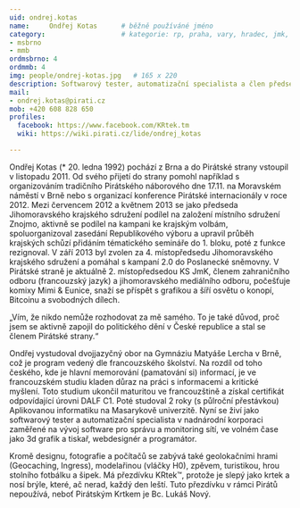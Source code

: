```yaml
---
uid: ondrej.kotas
name:     Ondřej Kotas  	# běžně používáné jméno
category:                 	# kategorie: rp, praha, vary, hradec, jmk, senat
- msbrno
- mmb
ordmsbrno: 4
ordmmb: 4
img: people/ondrej-kotas.jpg   # 165 x 220
description: Softwarový tester, automatizační specialista a člen předsednictva brněnského sdružení        	# kratký popis, max 160 znaků
mail:
- ondrej.kotas@pirati.cz
mob: +420 608 828 650		  
profiles:              
  facebook: https://www.facebook.com/KRtek.tm
  wiki: https://wiki.pirati.cz/lide/ondrej_kotas

---
```


Ondřej Kotas (* 20. ledna 1992) pochází z Brna a do Pirátské strany vstoupil v listopadu 2011.
Od svého přijetí do strany pomohl například s organizováním tradičního Pirátského náborového dne 17.11. na Moravském náměstí v Brně nebo s organizací konference Pirátské internacionály v roce 2012.
Mezi červencem 2012 a květnem 2013 se jako předseda Jihomoravského krajského sdružení podílel na založení místního sdružení Znojmo, aktivně se podílel na kampani ke krajským volbám, spoluorganizoval zasedání Republikového výboru a upravil průběh krajských schůzí přidáním tématického semináře do 1. bloku, poté z funkce rezignoval.
V září 2013 byl zvolen za 4. místopředsedu Jihomoravského krajského sdružení a pomáhal s kampaní 2.0 do Poslanecké sněmovny.
V Pirátské straně je aktuálně 2. místopředsedou KS JmK, členem zahraničního odboru (francouzský jazyk) a jihomoravského mediálního odboru, počešťuje komixy Mimi & Eunice, snaží se příspět s grafikou a šíří osvětu o konopí, Bitcoinu a svobodných dílech.

„Vím, že nikdo nemůže rozhodovat za mě samého. To je také důvod, proč jsem se aktivně zapojil do politického dění v České republice a stal se členem Pirátské strany.“

Ondřej vystudoval dvojjazyčný obor na Gymnáziu Matyáše Lercha v Brně, což je program vedený dle francouzského školství. Na rozdíl od toho českého, kde je hlavní memorování (pamatování si) informací, je ve francouzském studiu kladen důraz na práci s informacemi a kritické myšlení. Toto studium ukončil maturitou ve francouzštině a získal certifikát odpovídající úrovni DALF C1. Poté studoval 2 roky (s půlroční přestávkou) Aplikovanou informatiku na Masarykově univerzitě.
Nyní se živí jako softwarový tester a automatizační specialista v nadnárodní korporaci zaměřené na vývoj software pro správu a monitoring sítí, ve volném čase jako 3d grafik a tiskař, webdesignér a programátor.

Kromě designu, fotografie a počítačů se zabývá také geolokačními hrami (Geocaching, Ingress), modelařinou (vláčky H0), zpěvem, turistikou, hrou stolního fotbálku a šipek. Má přezdívku KRtek™, protože je slepý jako krtek a nosí brýle, které, ač nerad, každý den leští. Tuto přezdívku v rámci Pirátů nepoužívá, neboť Pirátským Krtkem je Bc. Lukáš Nový.
